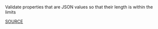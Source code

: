 Validate properties that are JSON values so that their length is within the limits

[SOURCE](https://docs.aws.amazon.com/AWSCloudFormation/latest/UserGuide/cloudformation-limits.html)